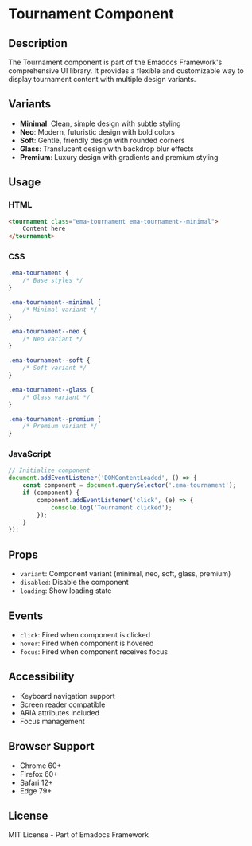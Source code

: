 # Tournament Component

## Description
The Tournament component is part of the Emadocs Framework's comprehensive UI library. It provides a flexible and customizable way to display tournament content with multiple design variants.

## Variants
- **Minimal**: Clean, simple design with subtle styling
- **Neo**: Modern, futuristic design with bold colors
- **Soft**: Gentle, friendly design with rounded corners
- **Glass**: Translucent design with backdrop blur effects
- **Premium**: Luxury design with gradients and premium styling

## Usage

### HTML
```html
<tournament class="ema-tournament ema-tournament--minimal">
    Content here
</tournament>
```

### CSS
```css
.ema-tournament {
    /* Base styles */
}

.ema-tournament--minimal {
    /* Minimal variant */
}

.ema-tournament--neo {
    /* Neo variant */
}

.ema-tournament--soft {
    /* Soft variant */
}

.ema-tournament--glass {
    /* Glass variant */
}

.ema-tournament--premium {
    /* Premium variant */
}
```

### JavaScript
```javascript
// Initialize component
document.addEventListener('DOMContentLoaded', () => {
    const component = document.querySelector('.ema-tournament');
    if (component) {
        component.addEventListener('click', (e) => {
            console.log('Tournament clicked');
        });
    }
});
```

## Props
- `variant`: Component variant (minimal, neo, soft, glass, premium)
- `disabled`: Disable the component
- `loading`: Show loading state

## Events
- `click`: Fired when component is clicked
- `hover`: Fired when component is hovered
- `focus`: Fired when component receives focus

## Accessibility
- Keyboard navigation support
- Screen reader compatible
- ARIA attributes included
- Focus management

## Browser Support
- Chrome 60+
- Firefox 60+
- Safari 12+
- Edge 79+

## License
MIT License - Part of Emadocs Framework
